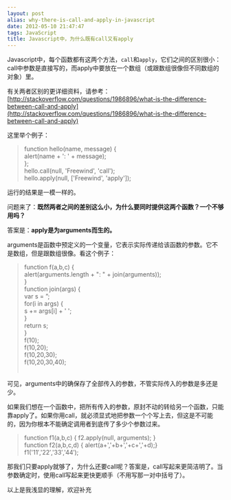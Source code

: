 ```yaml
---
layout: post
alias: why-there-is-call-and-apply-in-javascript
date: 2012-05-10 21:47:47
tags: JavaScript
title: Javascript中，为什么既有call又有apply
---
```


Javascript中，每个函数都有这两个方法，`call`和`apply`，它们之间的区别很小：call中参数是直接写的，而apply中要放在一个数组（或跟数组很像但不同数组的对象）里。

有关两者区别的更详细资料，请参考：[http://stackoverflow.com/questions/1986896/what-is-the-difference-between-call-and-apply](http://stackoverflow.com/questions/1986896/what-is-the-difference-between-call-and-apply)

这里举个例子：

> function hello(name, message) {     
> alert(name + ': ' + message);      
> };      
> hello.call(null, 'Freewind', 'call');      
> hello.apply(null, ['Freewind', 'apply']);​​

运行的结果是一模一样的。

问题来了：**既然两者之间的差别这么小，为什么要同时提供这两个函数？一个不够用吗？**

答案是：**apply是为arguments而生的。**

arguments是函数中预定义的一个变量，它表示实际传递给该函数的参数。它不是数组，但是跟数组很像。看这个例子：

> function f(a,b,c) {     
> alert(arguments.length + ": " + join(arguments));      
> }      
> function join(args) {      
> var s = &#8221;;      
> for(i in args) {      
> s += args[i] + ' ';      
> }      
> return s;      
> }      
> f(10);      
> f(10,20);      
> f(10,20,30);      
> f(10,20,30,40);      
> ​

可见，arguments中的确保存了全部传入的参数，不管实际传入的参数是多还是少。

如果我们想在一个函数中，把所有传入的参数，原封不动的转给另一个函数，只能靠apply了。如果你用call，就必须显式地把参数一个个写上去，但这是不可能的，因为你根本不能确定调用者到底传了多少个参数过来。

> function f1(a,b,c) { f2.apply(null, arguments); }     
> function f2(a,b,c,d) { alert(a+','+b+','+c+','+d);}      
> f1('11&#8242;,'22&#8242;,'33&#8242;,'44&#8242;);​​​​​

那我们只要apply就够了，为什么还要call呢？答案是，call写起来更简洁明了。当参数确定时，使用call写起来更快更顺手（不用写那一对中括号了）。

以上是我浅显的理解，欢迎补充
